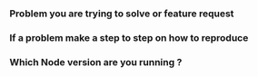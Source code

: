 ### Problem you are trying to solve or feature request

### If a problem make a step to step on how to reproduce

### Which Node version are you running ?

